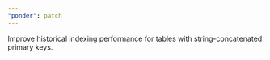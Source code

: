 ```yaml
---
"ponder": patch
---
```


Improve historical indexing performance for tables with string-concatenated primary keys.
